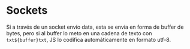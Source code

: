 # Sockets

Si a través de un socket envío data, esta se envía en forma de buffer de bytes, 
pero si al buffer lo meto en una cadena de texto con ``txt${buffer}txt``,
JS lo codifica automáticamente en formato utf-8.